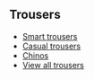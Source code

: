 ## Trousers

- [Smart trousers](/trousers?type=smart-trousers)
- [Casual trousers](/trousers?type=casual-trousers)
- [Chinos](/trousers?type=chinos)
- [View all trousers](/trousers)
